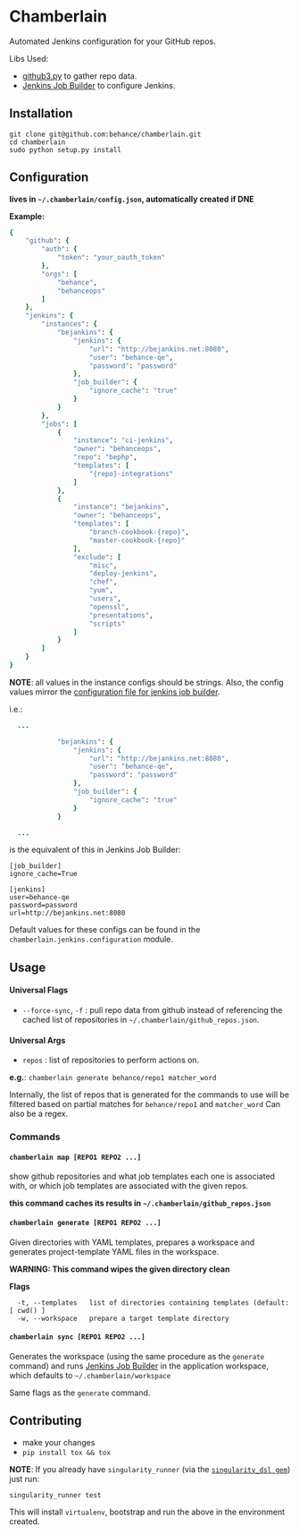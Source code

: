 Chamberlain
====

Automated Jenkins configuration for your GitHub repos.

Libs Used:
- [github3.py](https://github.com/sigmavirus24/github3.py) to gather repo data.
- [Jenkins Job Builder](https://github.com/openstack-infra/jenkins-job-builder) to configure Jenkins.

## Installation

```
git clone git@github.com:behance/chamberlain.git
cd chamberlain
sudo python setup.py install
```

## Configuration

**lives in `~/.chamberlain/config.json`, automatically created if DNE**

**Example:**

```ruby
{
    "github": {
        "auth": {
            "token": "your_oauth_token"
        },
        "orgs": [
            "behance",
            "behanceops"
        ]
    },
    "jenkins": {
        "instances": {
            "bejankins": {
                "jenkins": {
                    "url": "http://bejankins.net:8080",
                    "user": "behance-qe",
                    "password": "password"
                },
                "job_builder": {
                    "ignore_cache": "true"
                }
            }
        },
        "jobs": [
            {
                "instance": "ci-jenkins",
                "owner": "behanceops",
                "repo": "bephp",
                "templates": [
                    "{repo}-integrations"
                ]
            },
            {
                "instance": "bejankins",
                "owner": "behanceops",
                "templates": [
                    "branch-cookbook-{repo}",
                    "master-cookbook-{repo}"
                ],
                "exclude": [
                    "misc",
                    "deploy-jenkins",
                    "chef",
                    "yum",
                    "users",
                    "openssl",
                    "presentations",
                    "scripts"
                ]
            }
        ]
    }
}
```

**NOTE**: all values in the instance configs should be strings. Also, the config values mirror the [configuration file for jenkins job builder](http://ci.openstack.org/jenkins-job-builder/installation.html#configuration-file).

i.e.:

```ruby
  ...

            "bejankins": {
                "jenkins": {
                    "url": "http://bejankins.net:8080",
                    "user": "behance-qe",
                    "password": "password"
                },
                "job_builder": {
                    "ignore_cache": "true"
                }
            }

  ...
```

is the equivalent of this in Jenkins Job Builder:

```
[job_builder]
ignore_cache=True

[jenkins]
user=behance-qe
password=password
url=http://bejankins.net:8080
```

Default values for these configs can be found in the `chamberlain.jenkins.configuration` module.

## Usage

#### Universal Flags
- `--force-sync`, `-f` : pull repo data from github instead of referencing the cached list of repositories in `~/.chamberlain/github_repos.json`.

#### Universal Args
- `repos` : list of repositories to perform actions on.

**e.g.**: `chamberlain generate behance/repo1 matcher_word`

Internally, the list of repos that is generated for the commands to use will be filtered based on partial matches for `behance/repo1` and `matcher_word`
Can also be a regex.

### Commands

#### `chamberlain map [REPO1 REPO2 ...]`
show github repositories and what job templates each one is associated with, or which job templates are associated with the given repos.

**this command caches its results in `~/.chamberlain/github_repos.json`**

#### `chamberlain generate [REPO1 REPO2 ...]`
Given directories with YAML templates, prepares a workspace and generates project-template YAML files in the workspace.

**WARNING: This command wipes the given directory clean**

**Flags**
```
  -t, --templates   list of directories containing templates (default: [ cwd() ]
  -w, --workspace   prepare a target template directory
```

#### `chamberlain sync [REPO1 REPO2 ...]`
Generates the workspace (using the same procedure as the `generate` command) and runs [Jenkins Job Builder](https://github.com/openstack-infra/jenkins-job-builder) in the application workspace, which defaults to `~/.chamberlain/workspace`

Same flags as the `generate` command.

## Contributing
- make your changes
- `pip install tox && tox`

**NOTE**: If you already have `singularity_runner` (via the [`singularity_dsl gem`](https://github.com/behance/singularity_dsl)) just run:

```
singularity_runner test
```

This will install `virtualenv`, bootstrap and run the above in the environment created.
